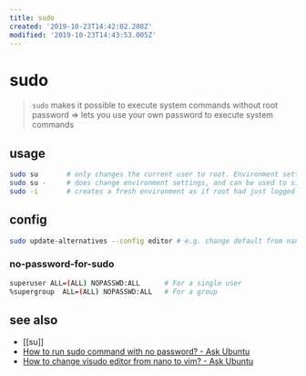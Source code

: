 ```yaml
---
title: sudo
created: '2019-10-23T14:42:02.208Z'
modified: '2019-10-23T14:43:53.005Z'
---
```


# sudo

> `sudo` makes it possible to execute system commands without root password => lets you use your own password to execute system commands

## usage
```sh
sudo su       # only changes the current user to root. Environment settings (like PATH) remain the same
sudo su -     # does change environment settings, and can be used to simulate a login using - or -l
sudo -i       # creates a fresh environment as if root had just logged in
```

## config
```sh
sudo update-alternatives --config editor # e.g. change default from nano to vim
```
### no-password-for-sudo
```sh
superuser ALL=(ALL) NOPASSWD:ALL      # For a single user
%supergroup  ALL=(ALL) NOPASSWD:ALL   # For a group
```

## see also
- [[su]]
- [How to run sudo command with no password? - Ask Ubuntu](http://askubuntu.com/questions/192050/how-to-run-sudo-command-with-no-password/443071#443071)
- [How to change visudo editor from nano to vim? - Ask Ubuntu](http://askubuntu.com/questions/539243/how-to-change-visudo-editor-from-nano-to-vim)
